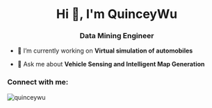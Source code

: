 <h1 align="center">Hi 👋, I'm QuinceyWu</h1>
<h3 align="center">Data Mining Engineer</h3>

- 🔭 I’m currently working on **Virtual simulation of automobiles**

- 💬 Ask me about **Vehicle Sensing and Intelligent Map Generation**

<h3 align="left">Connect with me:</h3>
<p align="left">
</p>

<p><img align="center" src="https://github-readme-streak-stats.herokuapp.com/?user=quinceywu&" alt="quinceywu" /></p>
